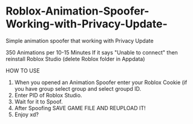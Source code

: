 # Roblox-Animation-Spoofer-Working-with-Privacy-Update-
Simple animation spoofer that working with Privacy Update

350 Animations per 10-15 Minutes
If it says "Unable to connect" then reinstall Roblox Studio (delete Roblox folder in Appdata)


HOW TO USE

1. When you opened an Animation Spoofer enter your Roblox Cookie (if you have group select group and select groupd ID.
2. Enter PID of Roblox Studio.
3. Wait for it to Spoof.
4. After Spoofing SAVE GAME FILE AND REUPLOAD IT!
5. Enjoy xd?
